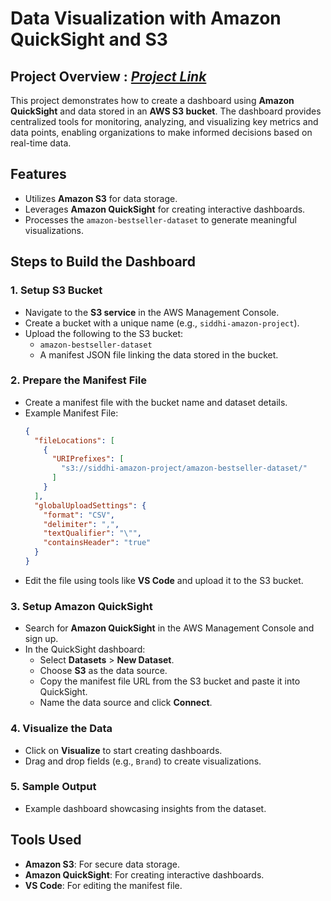 
# Data Visualization with Amazon QuickSight and S3

## Project Overview : _[Project Link ](https://github.com/sid-7878/AWS-Quick-Sight-And-S3-Services/blob/main/AWS%20Project.pdf)_  
This project demonstrates how to create a dashboard using **Amazon QuickSight** and data stored in an **AWS S3 bucket**. The dashboard provides centralized tools for monitoring, analyzing, and visualizing key metrics and data points, enabling organizations to make informed decisions based on real-time data.

## Features
- Utilizes **Amazon S3** for data storage.
- Leverages **Amazon QuickSight** for creating interactive dashboards.
- Processes the `amazon-bestseller-dataset` to generate meaningful visualizations.

## Steps to Build the Dashboard

### 1. **Setup S3 Bucket**
- Navigate to the **S3 service** in the AWS Management Console.
- Create a bucket with a unique name (e.g., `siddhi-amazon-project`).
- Upload the following to the S3 bucket:
  - `amazon-bestseller-dataset`
  - A manifest JSON file linking the data stored in the bucket.

### 2. **Prepare the Manifest File**
- Create a manifest file with the bucket name and dataset details.
- Example Manifest File:
  ```json
  {
    "fileLocations": [
      {
        "URIPrefixes": [
          "s3://siddhi-amazon-project/amazon-bestseller-dataset/"
        ]
      }
    ],
    "globalUploadSettings": {
      "format": "CSV",
      "delimiter": ",",
      "textQualifier": "\"",
      "containsHeader": "true"
    }
  }
  ```
- Edit the file using tools like **VS Code** and upload it to the S3 bucket.

### 3. **Setup Amazon QuickSight**
- Search for **Amazon QuickSight** in the AWS Management Console and sign up.
- In the QuickSight dashboard:
  - Select **Datasets** > **New Dataset**.
  - Choose **S3** as the data source.
  - Copy the manifest file URL from the S3 bucket and paste it into QuickSight.
  - Name the data source and click **Connect**.

### 4. **Visualize the Data**
- Click on **Visualize** to start creating dashboards.
- Drag and drop fields (e.g., `Brand`) to create visualizations.

### 5. **Sample Output**
- Example dashboard showcasing insights from the dataset.

## Tools Used
- **Amazon S3**: For secure data storage.
- **Amazon QuickSight**: For creating interactive dashboards.
- **VS Code**: For editing the manifest file.
